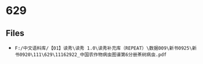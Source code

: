 # 629

## Files

- `F:/中文语料库/【01】读秀\读秀 1.0\读秀补充库（REPEAT）\数据009\新书0925\新书0920\111\629\11162922_中国农作物病虫图谱第6分册茶树病虫.pdf`
